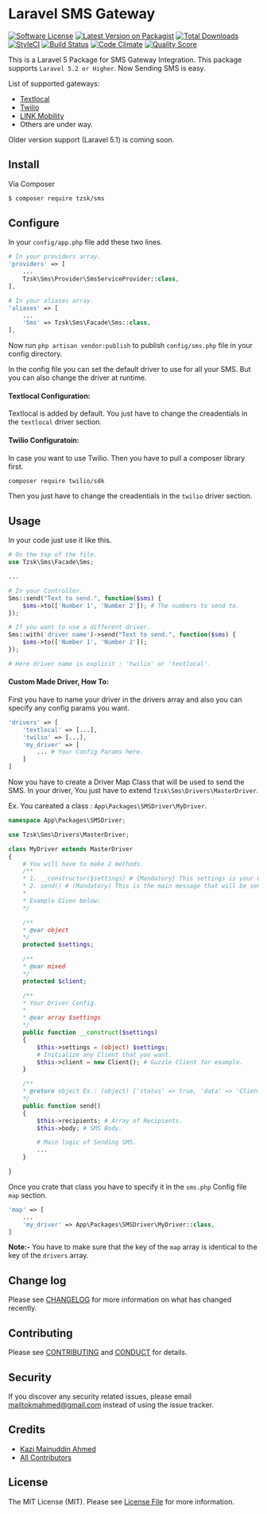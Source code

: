 # Laravel SMS Gateway

[![Software License][ico-license]](LICENSE.md)
[![Latest Version on Packagist][ico-version]][link-packagist]
[![Total Downloads][ico-downloads]][link-downloads]
[![StyleCI](https://styleci.io/repos/76770163/shield?branch=master)](https://styleci.io/repos/76770163)
[![Build Status](https://scrutinizer-ci.com/g/tzsk/sms/badges/build.png?b=master)](https://scrutinizer-ci.com/g/tzsk/sms/build-status/master)
[![Code Climate](https://codeclimate.com/github/tzsk/payu/badges/gpa.svg)](https://codeclimate.com/github/tzsk/sms)
[![Quality Score][ico-code-quality]][link-code-quality]

This is a Laravel 5 Package for SMS Gateway Integration. This package supports `Laravel 5.2 or Higher`. Now Sending SMS is easy.

List of supported gateways:
- [Textlocal](http://textlocal.in)
- [Twilio](https://www.twilio.com)
- [LINK Mobility](https://www.linkmobility.com)
- Others are under way.

Older version support (Laravel 5.1) is coming soon.

## Install

Via Composer

``` bash
$ composer require tzsk/sms
```

## Configure
In your `config/app.php` file add these two lines.
```php
# In your providers array.
'providers' => [
	...
	Tzsk\Sms\Provider\SmsServiceProvider::class,
],

# In your aliases array.
'aliases' => [
	...
	'Sms' => Tzsk\Sms\Facade\Sms::class,
],
```

Now run `php artisan vendor:publish` to publish `config/sms.php` file in your config directory.

In the config file you can set the default driver to use for all your SMS. But you can also change the driver at runtime.

#### Textlocal Configuration:

Textlocal is added by default. You just have to change the creadentials in the `textlocal` driver section.

#### Twilio Configuratoin:

In case you want to use Twilio. Then you have to pull a composer library first.

```bash
composer require twilio/sdk
```

Then you just have to change the creadentials in the `twilio` driver section.

## Usage

In your code just use it like this.
``` php
# On the top of the file.
use Tzsk\Sms\Facade\Sms;

...

# In your Controller.
Sms::send("Text to send.", function($sms) {
	$sms->to(['Number 1', 'Number 2']); # The numbers to send to.
});

# If you want to use a different driver.
Sms::with('driver name')->send("Text to send.", function($sms) {
	$sms->to(['Number 1', 'Number 2']);
});

# Here driver name is explicit : 'twilio' or 'textlocal'.
```


#### Custom Made Driver, How To:

First you have to name your driver in the drivers array and also you can specify any config params you want.

```php
'drivers' => [
    'textlocal' => [...],
    'twilio' => [...],
    'my_driver' => [
    	... # Your Config Params here.
    ]
]
```

Now you have to create a Driver Map Class that will be used to send the SMS. In your driver, You just have to extend `Tzsk\Sms\Drivers\MasterDriver`.

Ex. You careated a class : `App\Packages\SMSDriver\MyDriver`.

```php
namespace App\Packages\SMSDriver;

use Tzsk\Sms\Drivers\MasterDriver;

class MyDriver extends MasterDriver 
{
	# You will have to make 2 methods.
    /**
    * 1. __constructor($settings) # {Mandatory} This settings is your Config Params that you've set.
    * 2. send() # (Mandatory) This is the main message that will be sent.
    *
    * Example Given below:
    */

	/**
    * @var object
    */
	protected $settings;

	/**
    * @var mixed
    */
    protected $client;

	/**
    * Your Driver Config.
    *
    * @var array $settings
    */
    public function __construct($settings)
    {
    	$this->settings = (object) $settings;
        # Initialize any Client that you want.
        $this->client = new Client(); # Guzzle Client for example.
    }

	/**
    * @return object Ex.: (object) ['status' => true, 'data' => 'Client Response Data'];
    */
	public function send()
    {
    	$this->recipients; # Array of Recipients.
        $this->body; # SMS Body.

		# Main logic of Sending SMS.
        ...
    }

}
```

Once you crate that class you have to specify it in the `sms.php` Config file `map` section.

```php
'map' => [
	...
    'my_driver' => App\Packages\SMSDriver\MyDriver::class,
]
```
**Note:-** You have to make sure that the key of the `map` array is identical to the key of the `drivers` array.


## Change log

Please see [CHANGELOG](CHANGELOG.md) for more information on what has changed recently.


## Contributing

Please see [CONTRIBUTING](CONTRIBUTING.md) and [CONDUCT](CONDUCT.md) for details.

## Security

If you discover any security related issues, please email mailtokmahmed@gmail.com instead of using the issue tracker.

## Credits

- [Kazi Mainuddin Ahmed][link-author]
- [All Contributors][link-contributors]

## License

The MIT License (MIT). Please see [License File](LICENSE.md) for more information.

[ico-version]: https://img.shields.io/packagist/v/tzsk/sms.svg?style=flat-square
[ico-license]: https://img.shields.io/badge/license-MIT-brightgreen.svg?style=flat-square
[ico-travis]: https://img.shields.io/travis/tzsk/sms/master.svg?style=flat-square
[ico-scrutinizer]: https://img.shields.io/scrutinizer/coverage/g/tzsk/sms.svg?style=flat-square
[ico-code-quality]: https://img.shields.io/scrutinizer/g/tzsk/sms.svg?style=flat-square
[ico-downloads]: https://img.shields.io/packagist/dt/tzsk/sms.svg?style=flat-square

[link-packagist]: https://packagist.org/packages/tzsk/sms
[link-travis]: https://travis-ci.org/tzsk/sms
[link-scrutinizer]: https://scrutinizer-ci.com/g/tzsk/sms/code-structure
[link-code-quality]: https://scrutinizer-ci.com/g/tzsk/sms
[link-downloads]: https://packagist.org/packages/tzsk/sms
[link-author]: https://github.com/tzsk
[link-contributors]: ../../contributors
